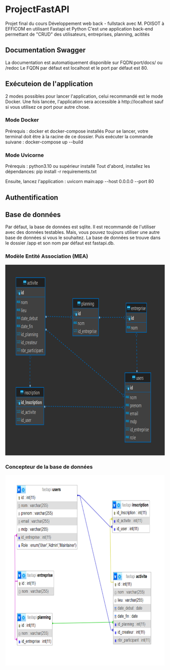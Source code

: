 # ProjectFastAPI

Projet final du cours Développement web back - fullstack avec M. POISOT à EFFICOM en utilisant Fastapi et Python
C'est une application back-end permettant de "CRUD" des utilisateurs, entreprises, planning, acitités

## Documentation Swagger
La documentation est automatiquement disponible sur FQDN:port/docs/ ou /redoc
Le FQDN par défaut est localhost et le port par défaut est 80.

## Exécuteion de l'application
2 modes possibles pour lancer l'application, celui recommandé est le mode Docker.
Une fois lancée, l'application sera accessible à http://localhost sauf si vous utilisez ce port pour autre chose.

### Mode Docker
Prérequis : docker et docker-compose installés
Pour se lancer, votre terminal doit être à la racine de ce dossier.
Puis exécuter la commande suivane :
docker-compose up --build

### Mode Uvicorne
Prérequis : python3.10 ou supérieur installé
Tout d'abord, installez les dépendances:
pip install -r requirements.txt

Ensuite, lancez l'application :
uvicorn main:app --host 0.0.0.0 --port 80

## Authentification

## Base de données

Par défaut, la base de données est sqlite. 
Il est recommandé de l'utiliser avec des données testables.
Mais, vous pouvez toujours utiliser une autre base de données si vous le souhaitez.
La base de données se trouve dans le dossier /app et son nom par défaut est fastapi.db.

### Modèle Entité Association (MEA)

<img src="public/assets/bdd.png" width="800" height="600">

### Concepteur de la base de données

<img src="public/assets/concept.png" width="800" height="600">

